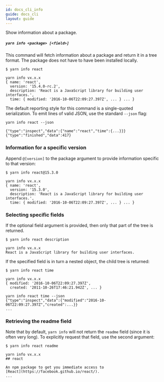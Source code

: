 ```yaml
---
id: docs_cli_info
guide: docs_cli
layout: guide
---
```

<p class="lead">Show information about a package.</p>

##### `yarn info <package> [<field>]` <a class="toc" id="toc-yarn-info" href="#toc-yarn-info"></a>

This command will fetch information about a package and return it in a tree
format. The package does not have to have been installed locally.

```
$ yarn info react

yarn info vx.x.x
{ name: 'react',
  version: '15.4.0-rc.2',
  description: 'React is a JavaScript library for building user interfaces.',
  time: { modified: '2016-10-06T22:09:27.397Z', ... } ... }
```

The default reporting style for this command is a single-quoted serialization.
To emit lines of valid JSON, use the standard `--json` flag:

```
yarn info react --json

{"type":"inspect","data":{"name":"react","time":{...}}}
{"type":"finished","data":417}
```

### Information for a specific version <a class="toc" id="toc-information-for-a-specific-version" href="#toc-information-for-a-specific-version"></a>

Append `@[version]` to the package argument to provide information specific to
that version:

```
$ yarn info react@15.3.0

yarn info vx.x.x
{ name: 'react',
  version: '15.3.0',
  description: 'React is a JavaScript library for building user interfaces.',
  time: { modified: '2016-10-06T22:09:27.397Z', ... } ... }
```

### Selecting specific fields <a class="toc" id="toc-selecting-specific-fields" href="#toc-selecting-specific-fields"></a>

If the optional field argument is provided, then only that part of the tree is
returned.

```
$ yarn info react description

yarn info vx.x.x
React is a JavaScript library for building user interfaces.
```

If the specified field is in turn a nested object, the child tree is returned:

```
$ yarn info react time

yarn info vx.x.x
{ modified: '2016-10-06T22:09:27.397Z',
  created: '2011-10-26T17:46:21.942Z', ... }

yarn info react time --json
{"type":"inspect","data":{"modified":"2016-10-06T22:09:27.397Z","created":...}}
...
```

### Retrieving the readme field <a class="toc" id="toc-retrieving-the-readme-field" href="#toc-retrieving-the-readme-field"></a>

Note that by default, `yarn info` will not return the `readme` field (since it
is often very long). To explicitly request that field, use the second argument:

```
$ yarn info react readme

yarn info vx.x.x
## react

An npm package to get you immediate access to
[React](https://facebook.github.io/react/).
...
```
